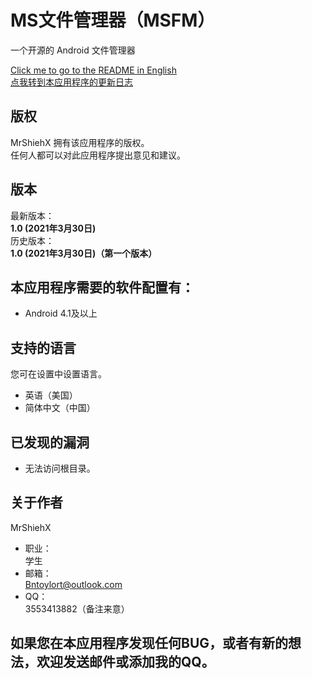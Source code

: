 # MS文件管理器（MSFM）
一个开源的 Android 文件管理器

[Click me to go to the README in English](https://github.com/MrShieh-X/msfilemanager/blob/master/README.md) <br/>
[点我转到本应用程序的更新日志](https://github.com/MrShieh-X/msfilemanager/blob/master/update_logs-zh.md) <br/>

## 版权
MrShiehX 拥有该应用程序的版权。<br/>
任何人都可以对此应用程序提出意见和建议。

## 版本
最新版本：<br/>
<b>1.0 (2021年3月30日)</b><br/>
历史版本：<br/>
<b>1.0 (2021年3月30日)（第一个版本）</b><br/>

## 本应用程序需要的软件配置有：
* Android 4.1及以上

## 支持的语言
您可在设置中设置语言。
- 英语（美国）
- 简体中文（中国）

## 已发现的漏洞
- 无法访问根目录。

## 关于作者
MrShiehX<br/>
- 职业：<br/>
学生<br/>
- 邮箱：<br/>
Bntoylort@outlook.com<br/>
- QQ：<br/>
3553413882（备注来意）<br/>

## 如果您在本应用程序发现任何BUG，或者有新的想法，欢迎发送邮件或添加我的QQ。
